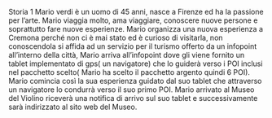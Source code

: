 Storia 1
 Mario verdi è un uomo di 45 anni, nasce a Firenze ed ha la passione per l’arte. Mario viaggia molto, ama viaggiare, 
 conoscere nuove persone e soprattutto fare nuove esperienze. Mario organizza una nuova esperienza a Cremona
 perché non ci è mai stato ed è curioso di visitarla, non conoscendola si affida ad un servizio per il turismo offerto da un infopoint all’interno 
 della città, Mario arriva all’infopoint dove gli viene fornito un tablet implementato di gps( un navigatore) 
 che lo guiderà verso i POI inclusi nel pacchetto scelto( Mario ha scelto il pacchetto argento quindi 6 POI).
 Mario comincia così la sua esperienza guidato dal suo tablet che attraverso un navigatore lo condurrà verso il suo primo POI.
 Mario arrivato al Museo del Violino riceverà una notifica di arrivo sul suo tablet e successivamente sarà indirizzato al sito web del Museo.
